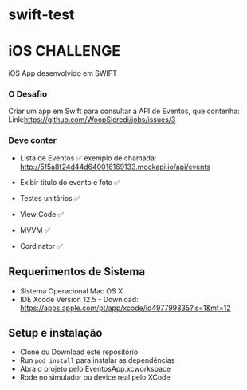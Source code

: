 # swift-test

# iOS CHALLENGE

iOS App desenvolvido em SWIFT

### O Desafio

Criar um app em Swift para consultar a API de Eventos, que contenha:
Link:https://github.com/WoopSicredi/jobs/issues/3

### Deve conter

- Lista de Eventos ✅
exemplo de chamada:
http://5f5a8f24d44d640016169133.mockapi.io/api/events

- Exibir titulo do evento e foto ✅
- Testes unitários ✅
- View Code ✅
- MVVM ✅
- Cordinator ✅

## Requerimentos de Sistema

-   Sistema Operacional Mac OS X
-   IDE Xcode Version 12.5 - Download: https://apps.apple.com/pt/app/xcode/id497799835?ls=1&mt=12

## Setup e instalação

-   Clone ou Download este repositório
-   Run `pod install` para instalar as dependências
-   Abra o projeto pelo EventosApp.xcworkspace
-   Rode no simulador ou device real pelo XCode
